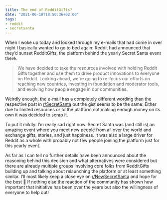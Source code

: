 ```yaml
---
title: The end of RedditGifts?
date: "2021-06-10T18:50:36+02:00"
tags:
- reddit
- secretsanta
---
```


When I woke up today and looked through my e-mails that had come in over night I basically wanted to go to bed again: Reddit had announced that they’d sunset RedditGifts, the platform behind the yearly Secret Santa event there.

> We have decided to take the resources involved with holding Reddit Gifts together and use them to drive product innovations to everyone on Reddit. Looking ahead, we're going to re-focus our efforts on reaching new countries, investing in foundation and moderator tools, and evolving how people engage in our communities. 

Weirdly enough, the e-mail has a completely different wording than the respective post in [r/SecretSanta](https://reddit.com/r/secretsanta/comments/nw294q/sunsetting_secret_santa_and_reddit_gifts/) but the gist seems to be the same: Either due to limited resources or to the platform not making enough money on its own it was decided to scrap it. 

To put it mildly: I’m really sad right now. Secret Santa was (and still is) an amazing event where you meet new people from all over the world and exchange gifts, stories, and just happiness. It was also a large driver for Reddit as a whole with probably not few people joining the platform just for this yearly event.

As far as I can tell no further details have been announced about the reasoning behind this decision and what alternatives were considered but there are already multiple groups involving core folks from RedditGifts building up and talking about relaunching the platform or at least something similar. I’ll most likely keep a close eye on [r/NewSecretSanta](https://reddit.com/r/newsecretsanta) and hope for the best 🙂 If nothing else the reaction of the community has shown how important that initiative has been over the years but also the willingness of everyone to help out!

